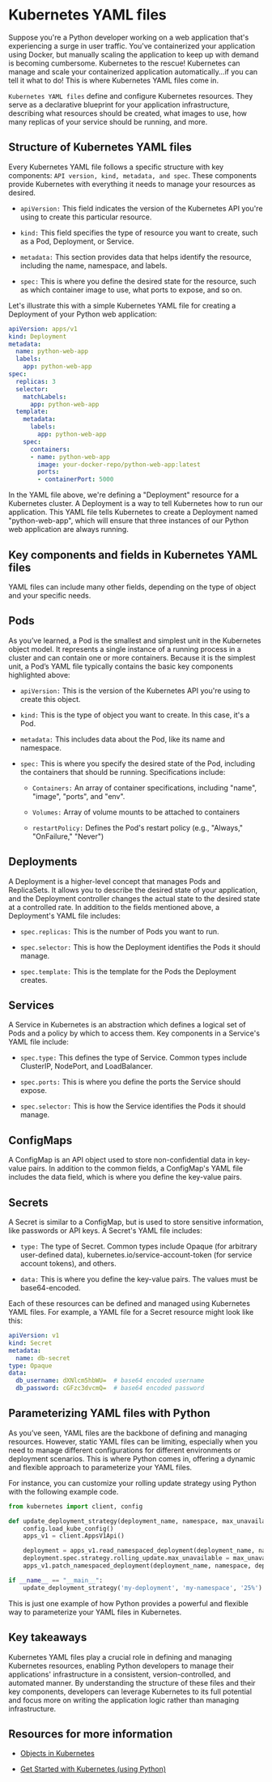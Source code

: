 # Kubernetes YAML files
Suppose you're a Python developer working on a web application that's experiencing a surge in user traffic. You've containerized your application using Docker, but manually scaling the application to keep up with demand is becoming cumbersome. Kubernetes to the rescue! Kubernetes can manage and scale your containerized application automatically…if you can tell it what to do! This is where Kubernetes YAML files come in.

`Kubernetes YAML files` define and configure Kubernetes resources. They serve as a declarative blueprint for your application infrastructure, describing what resources should be created, what images to use, how many replicas of your service should be running, and more.

## Structure of Kubernetes YAML files
Every Kubernetes YAML file follows a specific structure with key components: `API version, kind, metadata, and spec`. These components provide Kubernetes with everything it needs to manage your resources as desired. 

- `apiVersion:` This field indicates the version of the Kubernetes API you're using to create this particular resource.

- `kind:` This field specifies the type of resource you want to create, such as a Pod, Deployment, or Service.

- `metadata:` This section provides data that helps identify the resource, including the name, namespace, and labels.

- `spec:` This is where you define the desired state for the resource, such as which container image to use, what ports to expose, and so on.

Let's illustrate this with a simple Kubernetes YAML file for creating a Deployment of your Python web application:

```yaml	
apiVersion: apps/v1
kind: Deployment
metadata:
  name: python-web-app
  labels:
    app: python-web-app
spec:
  replicas: 3
  selector:
    matchLabels:
      app: python-web-app
  template:
    metadata:
      labels:
        app: python-web-app
    spec:
      containers:
      - name: python-web-app
        image: your-docker-repo/python-web-app:latest
        ports:
        - containerPort: 5000
```

In the YAML file above, we're defining a "Deployment" resource for a Kubernetes cluster. A Deployment is a way to tell Kubernetes how to run our application. This YAML file tells Kubernetes to create a Deployment named "python-web-app", which will ensure that three instances of our Python web application are always running.

## Key components and fields in Kubernetes YAML files
YAML files can include many other fields, depending on the type of object and your specific needs. 

## Pods
As you’ve learned, a Pod is the smallest and simplest unit in the Kubernetes object model. It represents a single instance of a running process in a cluster and can contain one or more containers. Because it is the simplest unit, a Pod’s YAML file typically contains the basic key components highlighted above:

- `apiVersion:` This is the version of the Kubernetes API you're using to create this object.

- `kind:` This is the type of object you want to create. In this case, it's a Pod.

- `metadata:` This includes data about the Pod, like its name and namespace.

- `spec:` This is where you specify the desired state of the Pod, including the containers that should be running. Specifications include:

    - `Containers:` An array of container specifications, including "name", "image", "ports", and "env".

    - `Volumes:` Array of volume mounts to be attached to containers

    - `restartPolicy:` Defines the Pod's restart policy (e.g., "Always," "OnFailure," "Never")

## Deployments
A Deployment is a higher-level concept that manages Pods and ReplicaSets. It allows you to describe the desired state of your application, and the Deployment controller changes the actual state to the desired state at a controlled rate. In addition to the fields mentioned above, a Deployment's YAML file includes:

- `spec.replicas:` This is the number of Pods you want to run.

- `spec.selector:` This is how the Deployment identifies the Pods it should manage.

- `spec.template:` This is the template for the Pods the Deployment creates.

## Services
A Service in Kubernetes is an abstraction which defines a logical set of Pods and a policy by which to access them. Key components in a Service's YAML file include:

- `spec.type:` This defines the type of Service. Common types include ClusterIP, NodePort, and LoadBalancer.

- `spec.ports:` This is where you define the ports the Service should expose.

- `spec.selector:` This is how the Service identifies the Pods it should manage.

## ConfigMaps
A ConfigMap is an API object used to store non-confidential data in key-value pairs. In addition to the common fields, a ConfigMap's YAML file includes the data field, which is where you define the key-value pairs.

## Secrets
A Secret is similar to a ConfigMap, but is used to store sensitive information, like passwords or API keys. A Secret's YAML file includes:

- `type:` The type of Secret. Common types include Opaque (for arbitrary user-defined data), kubernetes.io/service-account-token (for service account tokens), and others.

- `data:` This is where you define the key-value pairs. The values must be base64-encoded.

Each of these resources can be defined and managed using Kubernetes YAML files. For example, a YAML file for a Secret resource might look like this:

```yaml
apiVersion: v1
kind: Secret
metadata:
  name: db-secret
type: Opaque
data:
  db_username: dXNlcm5hbWU=  # base64 encoded username
  db_password: cGFzc3dvcmQ=  # base64 encoded password
```

## Parameterizing YAML files with Python
As you’ve seen, YAML files are the backbone of defining and managing resources. However, static YAML files can be limiting, especially when you need to manage different configurations for different environments or deployment scenarios. This is where Python comes in, offering a dynamic and flexible approach to parameterize your YAML files.

For instance, you can customize your rolling update strategy using Python with the following example code.

```python
from kubernetes import client, config

def update_deployment_strategy(deployment_name, namespace, max_unavailable):
    config.load_kube_config()
    apps_v1 = client.AppsV1Api()

    deployment = apps_v1.read_namespaced_deployment(deployment_name, namespace)
    deployment.spec.strategy.rolling_update.max_unavailable = max_unavailable
    apps_v1.patch_namespaced_deployment(deployment_name, namespace, deployment)

if __name__ == "__main__":
    update_deployment_strategy('my-deployment', 'my-namespace', '25%')
```	

This is just one example of how Python provides a powerful and flexible way to parameterize your YAML files in Kubernetes. 

## Key takeaways
Kubernetes YAML files play a crucial role in defining and managing Kubernetes resources, enabling Python developers to manage their applications' infrastructure in a consistent, version-controlled, and automated manner. By understanding the structure of these files and their key components, developers can leverage Kubernetes to its full potential and focus more on writing the application logic rather than managing infrastructure.

## Resources for more information
- [Objects in Kubernetes](https://kubernetes.io/docs/concepts/overview/working-with-objects/)

- [Get Started with Kubernetes (using Python)](https://kubernetes.io/blog/2019/07/23/get-started-with-kubernetes-using-python/)